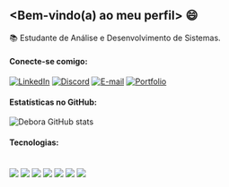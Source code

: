 ## <Bem-vindo(a) ao meu perfil> 😄

📚 Estudante de Análise e Desenvolvimento de Sistemas.

#### Conecte-se comigo:
[![LinkedIn](https://img.shields.io/badge/LinkedIn-0077B5?style=for-the-badge&logo=linkedin&logoColor=white)](https://www.linkedin.com/in/deborapfonseca/)
[![Discord](https://img.shields.io/badge/Discord-7289DA?style=for-the-badge&logo=discord&logoColor=white)](https://discord.com/channels/@deboradrf/)
[![E-mail](https://img.shields.io/badge/-Email-000?style=for-the-badge&logo=microsoft-outlook&logoColor=007BFF)](mailto:deborapfonseca@yahoo.com)
[![Portfolio](https://img.shields.io/badge/Portfolio-FF5722?style=for-the-badge&logo=todoist&logoColor=white)](https://portfolio-deboradrf.netlify.app)

#### Estatísticas no GitHub:
![Debora GitHub stats](https://github-readme-stats.vercel.app/api?username=deboradrf&show_icons=true&theme=jolly)

#### Tecnologias:
<div style="display: inline_block"><br/>
  <img align="center" src="https://img.shields.io/badge/HTML5-E34F26?style=for-the-badge&logo=html5&logoColor=white" />
  <img align="center" src="https://img.shields.io/badge/CSS3-1572B6?style=for-the-badge&logo=css3&logoColor=white" />
  <img align="center" src="https://img.shields.io/badge/Sass-CC6699?style=for-the-badge&logo=sass&logoColor=white" />
  <img align="center" src="https://img.shields.io/badge/bootstrap-%238511FA.svg?style=for-the-badge&logo=bootstrap&logoColor=white" />
  <img align="center" src="https://img.shields.io/badge/JavaScript-F7DF1E?style=for-the-badge&logo=javascript&logoColor=black" />
  <img align="center" src="https://img.shields.io/badge/c%23-%23239120.svg?style=for-the-badge&logo=c-sharp&logoColor=white" />
  <img align="center" src="https://img.shields.io/badge/MySQL-00000F?style=for-the-badge&logo=mysql&logoColor=white" /> 
</div>
